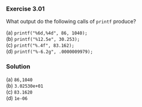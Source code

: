 ### Exercise 3.01
What output do the following calls of `printf` produce?

(a) `printf("%6d,%4d", 86, 1040);`  
(b) `printf("%12.5e", 30.253);`  
(c) `printf("%.4f", 83.162);`  
(d) `printf("%-6.2g", .0000009979);`

### Solution
(a) `86,1040`  
(b) `3.02530e+01`  
(c) `83.1620`  
(d) `1e-06`
